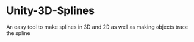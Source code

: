 # Unity-3D-Splines
 An easy tool to make splines in 3D and 2D as well as making objects trace the spline
